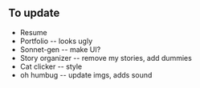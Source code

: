 ## To update 
* Resume
* Portfolio -- looks ugly
* Sonnet-gen -- make UI?
* Story organizer -- remove my stories, add dummies
* Cat clicker -- style
* oh humbug -- update imgs, adds sound